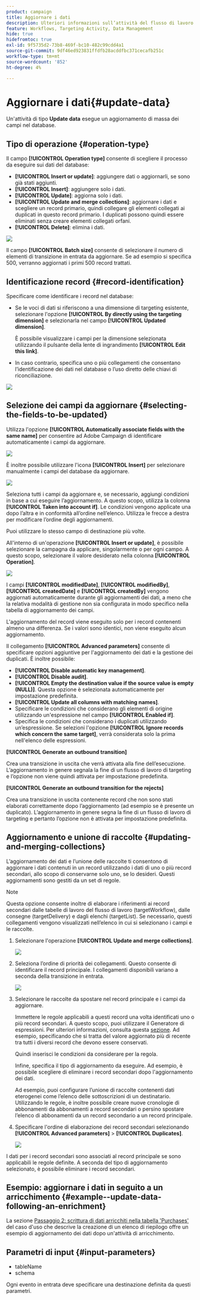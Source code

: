 ```yaml
---
product: campaign
title: Aggiornare i dati
description: Ulteriori informazioni sull’attività del flusso di lavoro Aggiorna dati
feature: Workflows, Targeting Activity, Data Management
hide: true
hidefromtoc: true
exl-id: 9f5735d2-73b8-469f-bc10-482c99cdd4a1
source-git-commit: 9df46ed923831ffdfb28acddfbc371cecafb251c
workflow-type: tm+mt
source-wordcount: '852'
ht-degree: 4%

---
```


# Aggiornare i dati{#update-data}



Un&#39;attività di tipo **Update data** esegue un aggiornamento di massa dei campi nel database.

## Tipo di operazione {#operation-type}

Il campo **[!UICONTROL Operation type]** consente di scegliere il processo da eseguire sui dati del database:

* **[!UICONTROL Insert or update]**: aggiungere dati o aggiornarli, se sono già stati aggiunti.
* **[!UICONTROL Insert]**: aggiungere solo i dati.
* **[!UICONTROL Update]**: aggiorna solo i dati.
* **[!UICONTROL Update and merge collections]**: aggiornare i dati e scegliere un record primario, quindi collegare gli elementi collegati ai duplicati in questo record primario. I duplicati possono quindi essere eliminati senza creare elementi collegati orfani.
* **[!UICONTROL Delete]**: elimina i dati.

![](assets/s_advuser_update_data_1.png)

Il campo **[!UICONTROL Batch size]** consente di selezionare il numero di elementi di transizione in entrata da aggiornare. Se ad esempio si specifica 500, verranno aggiornati i primi 500 record trattati.

## Identificazione record {#record-identification}

Specificare come identificare i record nel database:

* Se le voci di dati si riferiscono a una dimensione di targeting esistente, selezionare l&#39;opzione **[!UICONTROL By directly using the targeting dimension]** e selezionarla nel campo **[!UICONTROL Updated dimension]**.

  È possibile visualizzare i campi per la dimensione selezionata utilizzando il pulsante della lente di ingrandimento **[!UICONTROL Edit this link]**.

* In caso contrario, specifica uno o più collegamenti che consentano l’identificazione dei dati nel database o l’uso diretto delle chiavi di riconciliazione.

![](assets/s_advuser_update_data_2.png)

## Selezione dei campi da aggiornare {#selecting-the-fields-to-be-updated}

Utilizza l&#39;opzione **[!UICONTROL Automatically associate fields with the same name]** per consentire ad Adobe Campaign di identificare automaticamente i campi da aggiornare.

![](assets/s_advuser_update_data_3b.png)

È inoltre possibile utilizzare l&#39;icona **[!UICONTROL Insert]** per selezionare manualmente i campi del database da aggiornare.

![](assets/s_advuser_update_data_3.png)

Seleziona tutti i campi da aggiornare e, se necessario, aggiungi condizioni in base a cui eseguire l’aggiornamento. A questo scopo, utilizza la colonna **[!UICONTROL Taken into account if]**. Le condizioni vengono applicate una dopo l’altra e in conformità all’ordine nell’elenco. Utilizza le frecce a destra per modificare l’ordine degli aggiornamenti.

Puoi utilizzare lo stesso campo di destinazione più volte.

All&#39;interno di un&#39;operazione **[!UICONTROL Insert or update]**, è possibile selezionare la campagna da applicare, singolarmente o per ogni campo. A questo scopo, selezionare il valore desiderato nella colonna **[!UICONTROL Operation]**.

![](assets/s_advuser_update_data_5.png)

I campi **[!UICONTROL modifiedDate]**, **[!UICONTROL modifiedBy]**, **[!UICONTROL createdDate]** e **[!UICONTROL createdBy]** vengono aggiornati automaticamente durante gli aggiornamenti dei dati, a meno che la relativa modalità di gestione non sia configurata in modo specifico nella tabella di aggiornamento dei campi.

L&#39;aggiornamento del record viene eseguito solo per i record contenenti almeno una differenza. Se i valori sono identici, non viene eseguito alcun aggiornamento.

Il collegamento **[!UICONTROL Advanced parameters]** consente di specificare opzioni aggiuntive per l&#39;aggiornamento dei dati e la gestione dei duplicati. È inoltre possibile:

* **[!UICONTROL Disable automatic key management]**.
* **[!UICONTROL Disable audit]**.
* **[!UICONTROL Empty the destination value if the source value is empty (NULL)]**. Questa opzione è selezionata automaticamente per impostazione predefinita.
* **[!UICONTROL Update all columns with matching names]**.
* Specificare le condizioni che considerano gli elementi di origine utilizzando un&#39;espressione nel campo **[!UICONTROL Enabled if]**.
* Specifica le condizioni che considerano i duplicati utilizzando un’espressione. Se selezioni l&#39;opzione **[!UICONTROL Ignore records which concern the same target]**, verrà considerata solo la prima nell&#39;elenco delle espressioni.

**[!UICONTROL Generate an outbound transition]**

Crea una transizione in uscita che verrà attivata alla fine dell’esecuzione. L’aggiornamento in genere segnala la fine di un flusso di lavoro di targeting e l’opzione non viene quindi attivata per impostazione predefinita.

**[!UICONTROL Generate an outbound transition for the rejects]**

Crea una transizione in uscita contenente record che non sono stati elaborati correttamente dopo l’aggiornamento (ad esempio se è presente un duplicato). L’aggiornamento in genere segna la fine di un flusso di lavoro di targeting e pertanto l’opzione non è attivata per impostazione predefinita.

## Aggiornamento e unione di raccolte {#updating-and-merging-collections}

L’aggiornamento dei dati e l’unione delle raccolte ti consentono di aggiornare i dati contenuti in un record utilizzando i dati di uno o più record secondari, allo scopo di conservarne solo uno, se lo desideri. Questi aggiornamenti sono gestiti da un set di regole.

>[!NOTE]
>
>Questa opzione consente inoltre di elaborare i riferimenti ai record secondari dalle tabelle di lavoro del flusso di lavoro (targetWorkflow), dalle consegne (targetDelivery) e dagli elenchi (targetList). Se necessario, questi collegamenti vengono visualizzati nell’elenco in cui si selezionano i campi e le raccolte.

1. Selezionare l&#39;operazione **[!UICONTROL Update and merge collections]**.

   ![](assets/update_and_merge_collections1.png)

1. Seleziona l’ordine di priorità dei collegamenti. Questo consente di identificare il record principale. I collegamenti disponibili variano a seconda della transizione in entrata.

   ![](assets/update_and_merge_collections2.png)

1. Selezionare le raccolte da spostare nel record principale e i campi da aggiornare.

   Immettere le regole applicabili a questi record una volta identificati uno o più record secondari. A questo scopo, puoi utilizzare il Generatore di espressioni. Per ulteriori informazioni, consulta questa [sezione](../../platform/using/about-queries-in-campaign.md). Ad esempio, specificando che si tratta del valore aggiornato più di recente tra tutti i diversi record che devono essere conservati.

   Quindi inserisci le condizioni da considerare per la regola.

   Infine, specifica il tipo di aggiornamento da eseguire. Ad esempio, è possibile scegliere di eliminare i record secondari dopo l&#39;aggiornamento dei dati.

   Ad esempio, puoi configurare l’unione di raccolte contenenti dati eterogenei come l’elenco delle sottoscrizioni di un destinatario. Utilizzando le regole, è inoltre possibile creare nuove cronologie di abbonamenti da abbonamenti a record secondari o persino spostare l’elenco di abbonamenti da un record secondario a un record principale.

1. Specificare l&#39;ordine di elaborazione dei record secondari selezionando **[!UICONTROL Advanced parameters]** > **[!UICONTROL Duplicates]**.

   ![](assets/update_and_merge_collections3.png)

I dati per i record secondari sono associati al record principale se sono applicabili le regole definite. A seconda del tipo di aggiornamento selezionato, è possibile eliminare i record secondari.

## Esempio: aggiornare i dati in seguito a un arricchimento {#example--update-data-following-an-enrichment}

La sezione [Passaggio 2: scrittura di dati arricchiti nella tabella &#39;Purchases&#39;](creating-a-summary-list.md#step-2--writing-enriched-data-to-the--purchases--table) del caso d&#39;uso che descrive la creazione di un elenco di riepilogo offre un esempio di aggiornamento dei dati dopo un&#39;attività di arricchimento.

## Parametri di input {#input-parameters}

* tableName
* schema

Ogni evento in entrata deve specificare una destinazione definita da questi parametri.
